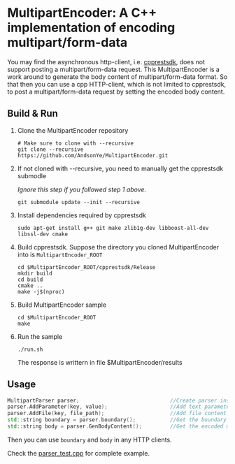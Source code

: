 # MultipartEncoder: A C++ implementation of encoding multipart/form-data

You may find the asynchronous http-client, i.e. [cpprestsdk](https://github.com/Microsoft/cpprestsdk), does not support posting a multipart/form-data request. This MultipartEncoder is a work around to generate the body content of multipart/form-data format. So that then you can use a cpp HTTP-client, which is not limited to cpprestsdk, to post a multipart/form-data request by setting the encoded body content.

## Build & Run

1. Clone the MultipartEncoder repository
   ```Shell
   # Make sure to clone with --recursive
   git clone --recursive https://github.com/AndsonYe/MultipartEncoder.git
   ```

2. If not cloned with --recursive, you need to manually get the cpprestsdk submodle

   *Ignore this step if you followed step 1 above.*

   ```Shell
   git submodule update --init --recursive
   ```

3. Install dependencies required by cpprestsdk
   ```Shell
   sudo apt-get install g++ git make zlib1g-dev libboost-all-dev libssl-dev cmake
   ```

4. Build cpprestsdk. Suppose the directory you cloned MultipartEncoder into is `MultipartEncoder_ROOT`
   ```Shell
   cd $MultipartEncoder_ROOT/cpprestsdk/Release
   mkdir build
   cd build
   cmake ..
   make -j$(nproc)
   ```

5. Build MultipartEncoder sample
   ```Shell
   cd $MultipartEncoder_ROOT
   make
   ```
6. Run the sample
   ```Shell
   ./run.sh
   ```

   The response is writtern in file $MultipartEncoder/results

## Usage

```cpp
MultipartParser parser;                             //Create parser instance;
parser.AddParameter(key, value);                    //Add text parameters using AddParameter
parser.AddFile(key, file_path);                     //Add file content using AddFile
std::string boundary = parser.boundary();           //Get the boundary generated by parser, each parser has its unique boundary, this boundary should be set in the HTTP request's header
std::string body = parser.GenBodyContent();         //Get the encoded multipart/form-data body content
```
Then you can use `boundary` and `body` in any HTTP clients.

Check the [parser_test.cpp](https://github.com/AndsonYe/MultipartEncoder/blob/master/parser_test.cpp) for complete example.
